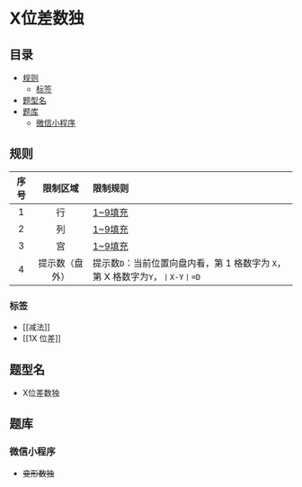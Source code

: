 # X位差数独
<!-- START doctoc generated TOC please keep comment here to allow auto update -->
<!-- DON'T EDIT THIS SECTION, INSTEAD RE-RUN doctoc TO UPDATE -->
## 目录

- [规则](#%E8%A7%84%E5%88%99)
  - [标签](#%E6%A0%87%E7%AD%BE)
- [题型名](#%E9%A2%98%E5%9E%8B%E5%90%8D)
- [题库](#%E9%A2%98%E5%BA%93)
  - [微信小程序](#%E5%BE%AE%E4%BF%A1%E5%B0%8F%E7%A8%8B%E5%BA%8F)

<!-- END doctoc generated TOC please keep comment here to allow auto update -->

## 规则

| 序号  |  限制区域   | 限制规则                                               |
|:---:|:-------:|:---------------------------------------------------|
|  1  |    行    | [1~9填充]                                            |
|  2  |    列    | [1~9填充]                                            |
|  3  |    宫    | [1~9填充]                                            |
|  4  | 提示数（盘外） | 提示数`D`：当前位置向盘内看，第 1 格数字为 `X`，第 X 格数字为`Y`，`丨X-Y丨=D` |

### 标签

- [[减法]]
- [[1X 位差]]

## 题型名

- X位差数独

## 题库

### 微信小程序

- ~~变形数独~~

[1~9填充]: ../../../../rules.md#1to9填充
